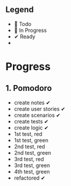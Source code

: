 ## Legend

- 📃 Todo
- 🚧 In Progress
- ✔ Ready
- 

# Progress

## 1. Pomodoro
- create notes ✔
- create user stories ✔
- create scenarios ✔
- create tests ✔
- create logic ✔
- 1st test, red
- 1st test, green
- 2nd test, red
- 2nd test, green
- 3rd test, red
- 3rd test, green
- 4th test, green
- refactored ✔